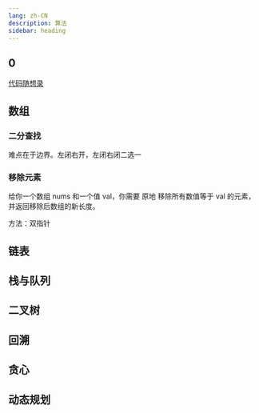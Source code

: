 ```yaml
---
lang: zh-CN
description: 算法
sidebar: heading
---
```


## 0

[代码随想录](https://www.programmercarl.com/)

## 数组

### 二分查找

难点在于边界。左闭右开，左闭右闭二选一

### 移除元素

给你一个数组 nums 和一个值 val，你需要 原地 移除所有数值等于 val 的元素，并返回移除后数组的新长度。

方法：双指针

## 链表

## 栈与队列

## 二叉树

## 回溯

## 贪心

## 动态规划
